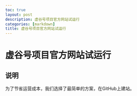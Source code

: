 ```yaml
---
toc: true
layout: post
description: 虚谷号项目官方网站试运行
categories: [markdown]
title: 虚谷号项目官方网站试运行
---
```

# 虚谷号项目官方网站试运行

## 说明

为了节省运营成本，我们选择了最简单的方案，在GitHub上建站。